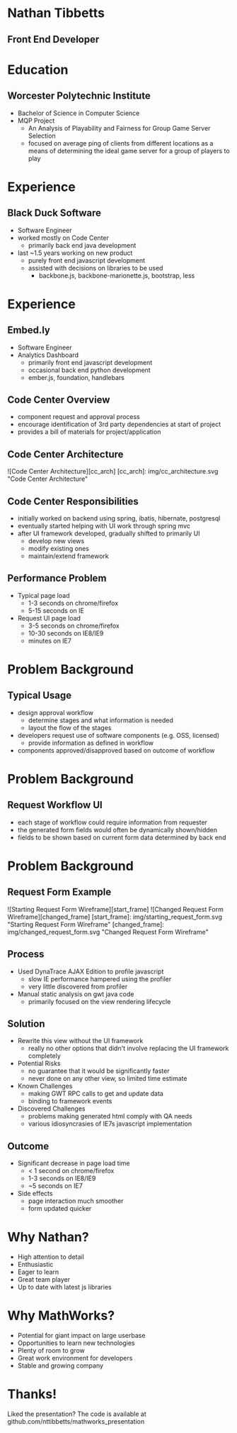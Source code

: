 # Nathan Tibbetts <!-- .element: style="color: #fdf6e3;" -->
## Front End Developer

<!--/-->
# Education
## Worcester Polytechnic Institute
- Bachelor of Science in Computer Science
- MQP Project
  - An Analysis of Playability and Fairness for Group Game Server Selection
  - focused on average ping of clients from different locations as a means of determining the ideal game server for a group of players to play

<!--/-->
# Experience
## Black Duck Software
- Software Engineer
- worked mostly on Code Center
  - primarily back end java development
- last ~1.5 years working on new product
  - purely front end javascript development
  - assisted with decisions on libraries to be used
    - backbone.js, backbone-marionette.js, bootstrap, less

<!--//-->
# Experience
## Embed.ly
- Software Engineer
- Analytics Dashboard
  - primarily front end javascript development
  - occasional back end python development
  - ember.js, foundation, handlebars

<!--/-->
## Code Center Overview
- component request and approval process
- encourage identification of 3rd party dependencies at start of project
- provides a bill of materials for project/application

<!--//-->
## Code Center Architecture
![Code Center Architecture][cc_arch]
[cc_arch]: img/cc_architecture.svg "Code Center Architecture"

<!--//-->
## Code Center Responsibilities
- initially worked on backend using spring, ibatis, hibernate, postgresql
- eventually started helping with UI work through spring mvc
- after UI framework developed, gradually shifted to primarily UI
  - develop new views
  - modify existing ones
  - maintain/extend framework

<!--/-->
## Performance Problem
- Typical page load
  - 1-3 seconds on chrome/firefox
  - 5-15 seconds on IE
- Request UI page load <!-- .element: class="fragment" -->
  - 3-5 seconds on chrome/firefox
  - 10-30 seconds on IE8/IE9
  - minutes on IE7

<!--/-->
# Problem Background
## Typical Usage
- design approval workflow
  - determine stages and what information is needed
  - layout the flow of the stages
- developers request use of software components (e.g. OSS, licensed)
  - provide information as defined in workflow
- components approved/disapproved based on outcome of workflow

<!--//-->
# Problem Background
## Request Workflow UI
- each stage of workflow could require information from requester
- the generated form fields would often be dynamically shown/hidden
- fields to be shown based on current form data determined by back end

<!--//-->
# Problem Background
## Request Form Example
![Starting Request Form Wireframe][start_frame] <!-- .element: style="vertical-align: top;" -->
![Changed Request Form Wireframe][changed_frame] <!-- .element: class="fragment" -->
[start_frame]: img/starting_request_form.svg "Starting Request Form Wireframe"
[changed_frame]: img/changed_request_form.svg "Changed Request Form Wireframe"

<!--/-->
## Process
- Used DynaTrace AJAX Edition to profile javascript
  - slow IE performance hampered using the profiler
  - very little discovered from profiler
- Manual static analysis on gwt java code
  - primarily focused on the view rendering lifecycle

<!--//-->
## Solution
- Rewrite this view without the UI framework
  - really no other options that didn't involve replacing the UI framework completely
- Potential Risks <!-- .element: class="fragment" -->
  - no guarantee that it would be significantly faster
  - never done on any other view, so limited time estimate
- Known Challenges <!-- .element: class="fragment" -->
  - making GWT RPC calls to get and update data
  - binding to framework events
- Discovered Challenges <!-- .element: class="fragment" -->
  - problems making generated html comply with QA needs
  - various idiosyncrasies of IE7s javascript implementation

<!--//-->
## Outcome
- Significant decrease in page load time <!-- .element: class="fragment" -->
  - < 1 second on chrome/firefox
  - 1-3 seconds on IE8/IE9
  - ~5 seconds on IE7
- Side effects <!-- .element: class="fragment" -->
  - page interaction much smoother
  - form updated quicker

<!--/-->
# Why Nathan?
- High attention to detail <!-- .element: class="fragment roll-in" -->
- Enthusiastic <!-- .element: class="fragment roll-in" -->
- Eager to learn <!-- .element: class="fragment roll-in" -->
- Great team player <!-- .element: class="fragment roll-in" -->
- Up to date with latest js libraries <!-- .element: class="fragment roll-in" -->

<!--//-->
# Why MathWorks?
- Potential for giant impact on large userbase <!-- .element: class="fragment roll-in" -->
- Opportunities to learn new technologies <!-- .element: class="fragment roll-in" -->
- Plenty of room to grow <!-- .element: class="fragment roll-in" -->
- Great work environment for developers <!-- .element: class="fragment roll-in" -->
- Stable and growing company <!-- .element: class="fragment roll-in" -->

<!--/-->
<!-- .slide: style="height: 100%;" data-autoslide="3000" -->

# Thanks! <!-- .element: class="thanks" -->
Liked the presentation? The code is available at github.com/nttibbetts/mathworks_presentation <!-- .element: class="fragment pull-down roll-in" -->
